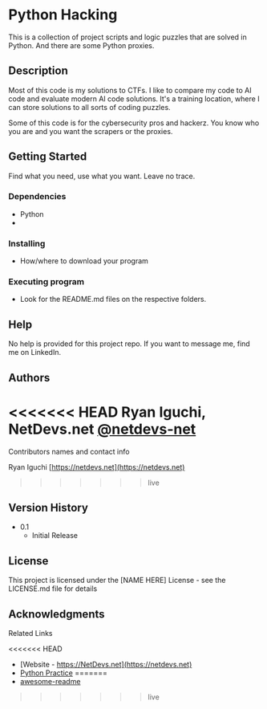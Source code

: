 # Python Hacking

This is a collection of project scripts and logic puzzles that are solved in Python. And there are some Python proxies.

## Description

Most of this code is my solutions to CTFs. I like to compare my code to AI code and evaluate modern AI code solutions. It's a training location, where I can store solutions to all sorts of coding puzzles.

Some of this code is for the cybersecurity pros and hackerz. You know who you are and you want the scrapers or the proxies.

## Getting Started

Find what you need, use what you want. Leave no trace.

### Dependencies

- Python
-

### Installing

- How/where to download your program

### Executing program

- Look for the README.md files on the respective folders.

## Help

No help is provided for this project repo. If you want to message me, find me on LinkedIn.

## Authors

<<<<<<< HEAD
Ryan Iguchi, NetDevs.net
[@netdevs-net](https://netdevs.net)
=======
Contributors names and contact info

Ryan Iguchi
[https://netdevs.net](https://netdevs.net)
>>>>>>> live

## Version History

- 0.1
  - Initial Release

## License

This project is licensed under the [NAME HERE] License - see the LICENSE.md file for details

## Acknowledgments

Related Links

<<<<<<< HEAD
- [Website - https://NetDevs.net](https://netdevs.net)
- [Python Practice](https://codechef.com)
=======
- [awesome-readme](https://github.com/matiassingers/awesome-readme)
>>>>>>> live
